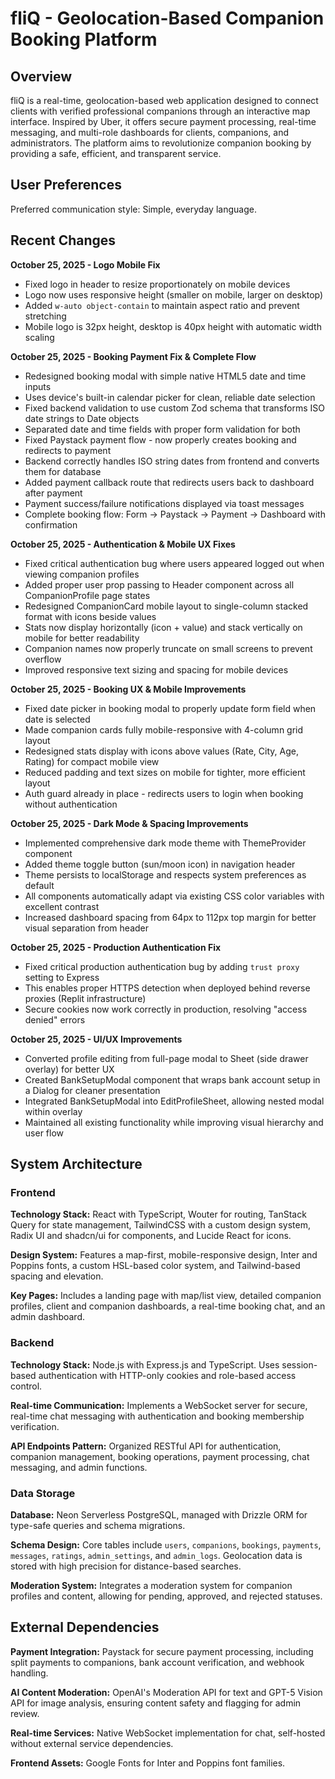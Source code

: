 # fliQ - Geolocation-Based Companion Booking Platform

## Overview

fliQ is a real-time, geolocation-based web application designed to connect clients with verified professional companions through an interactive map interface. Inspired by Uber, it offers secure payment processing, real-time messaging, and multi-role dashboards for clients, companions, and administrators. The platform aims to revolutionize companion booking by providing a safe, efficient, and transparent service.

## User Preferences

Preferred communication style: Simple, everyday language.

## Recent Changes

**October 25, 2025 - Logo Mobile Fix**
- Fixed logo in header to resize proportionately on mobile devices
- Logo now uses responsive height (smaller on mobile, larger on desktop)
- Added `w-auto object-contain` to maintain aspect ratio and prevent stretching
- Mobile logo is 32px height, desktop is 40px height with automatic width scaling

**October 25, 2025 - Booking Payment Fix & Complete Flow**
- Redesigned booking modal with simple native HTML5 date and time inputs
- Uses device's built-in calendar picker for clean, reliable date selection
- Fixed backend validation to use custom Zod schema that transforms ISO date strings to Date objects
- Separated date and time fields with proper form validation for both
- Fixed Paystack payment flow - now properly creates booking and redirects to payment
- Backend correctly handles ISO string dates from frontend and converts them for database
- Added payment callback route that redirects users back to dashboard after payment
- Payment success/failure notifications displayed via toast messages
- Complete booking flow: Form → Paystack → Payment → Dashboard with confirmation

**October 25, 2025 - Authentication & Mobile UX Fixes**
- Fixed critical authentication bug where users appeared logged out when viewing companion profiles
- Added proper user prop passing to Header component across all CompanionProfile page states
- Redesigned CompanionCard mobile layout to single-column stacked format with icons beside values
- Stats now display horizontally (icon + value) and stack vertically on mobile for better readability
- Companion names now properly truncate on small screens to prevent overflow
- Improved responsive text sizing and spacing for mobile devices

**October 25, 2025 - Booking UX & Mobile Improvements**
- Fixed date picker in booking modal to properly update form field when date is selected
- Made companion cards fully mobile-responsive with 4-column grid layout
- Redesigned stats display with icons above values (Rate, City, Age, Rating) for compact mobile view
- Reduced padding and text sizes on mobile for tighter, more efficient layout
- Auth guard already in place - redirects users to login when booking without authentication

**October 25, 2025 - Dark Mode & Spacing Improvements**
- Implemented comprehensive dark mode theme with ThemeProvider component
- Added theme toggle button (sun/moon icon) in navigation header
- Theme persists to localStorage and respects system preferences as default
- All components automatically adapt via existing CSS color variables with excellent contrast
- Increased dashboard spacing from 64px to 112px top margin for better visual separation from header

**October 25, 2025 - Production Authentication Fix**
- Fixed critical production authentication bug by adding `trust proxy` setting to Express
- This enables proper HTTPS detection when deployed behind reverse proxies (Replit infrastructure)
- Secure cookies now work correctly in production, resolving "access denied" errors

**October 25, 2025 - UI/UX Improvements**
- Converted profile editing from full-page modal to Sheet (side drawer overlay) for better UX
- Created BankSetupModal component that wraps bank account setup in a Dialog for cleaner presentation
- Integrated BankSetupModal into EditProfileSheet, allowing nested modal within overlay
- Maintained all existing functionality while improving visual hierarchy and user flow

## System Architecture

### Frontend

**Technology Stack:** React with TypeScript, Wouter for routing, TanStack Query for state management, TailwindCSS with a custom design system, Radix UI and shadcn/ui for components, and Lucide React for icons.

**Design System:** Features a map-first, mobile-responsive design, Inter and Poppins fonts, a custom HSL-based color system, and Tailwind-based spacing and elevation.

**Key Pages:** Includes a landing page with map/list view, detailed companion profiles, client and companion dashboards, a real-time booking chat, and an admin dashboard.

### Backend

**Technology Stack:** Node.js with Express.js and TypeScript. Uses session-based authentication with HTTP-only cookies and role-based access control.

**Real-time Communication:** Implements a WebSocket server for secure, real-time chat messaging with authentication and booking membership verification.

**API Endpoints Pattern:** Organized RESTful API for authentication, companion management, booking operations, payment processing, chat messaging, and admin functions.

### Data Storage

**Database:** Neon Serverless PostgreSQL, managed with Drizzle ORM for type-safe queries and schema migrations.

**Schema Design:** Core tables include `users`, `companions`, `bookings`, `payments`, `messages`, `ratings`, `admin_settings`, and `admin_logs`. Geolocation data is stored with high precision for distance-based searches.

**Moderation System:** Integrates a moderation system for companion profiles and content, allowing for pending, approved, and rejected statuses.

## External Dependencies

**Payment Integration:** Paystack for secure payment processing, including split payments to companions, bank account verification, and webhook handling.

**AI Content Moderation:** OpenAI's Moderation API for text and GPT-5 Vision API for image analysis, ensuring content safety and flagging for admin review.

**Real-time Services:** Native WebSocket implementation for chat, self-hosted without external service dependencies.

**Frontend Assets:** Google Fonts for Inter and Poppins font families.